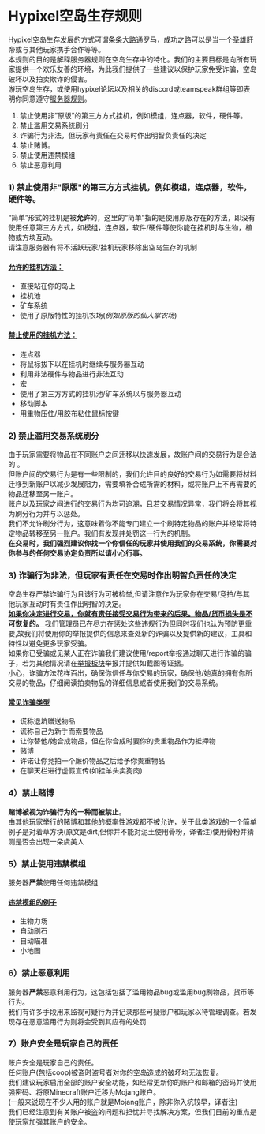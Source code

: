 # Hypixel空岛生存规则

Hypixel空岛生存发展的方式可谓条条大路通罗马，成功之路可以是当一个圣雄肝帝或与其他玩家携手合作等等。  
本规则的目的是解释服务器规则在空岛生存中的特化。我们的主要目标是向所有玩家提供一个欢乐友善的环境，为此我们提供了一些建议以保护玩家免受诈骗，空岛破坏以及拍卖欺诈的侵害。  
游玩空岛生存，或使用hypixel论坛以及相关的discord或teamspeak群组等即表明你同意遵守[服务器规则](https://hypixel.net/rules/)。  
1. 禁止使用非”原版”的第三方方式挂机，例如模组，连点器，软件，硬件等。
2. 禁止滥用交易系统刷分
3. 诈骗行为非法，但玩家有责任在交易时作出明智负责任的决定
4. 禁止赌博。
5. 禁止使用违禁模组
6. 禁止恶意利用
### 1) **禁止使用非"原版"的第三方方式挂机，例如模组，连点器，软件，硬件等。**
“简单”形式的挂机是被**允许**的，这里的“简单”指的是使用原版存在的方法，即没有使用任意第三方方式，如模组，连点器，软件/硬件等使你能在挂机时与生物，植物或方块互动。  
请注意服务器有将不活跃玩家/挂机玩家移除出空岛生存的机制  
#### <u>**允许的挂机方法：**</u>
* 直接站在你的岛上
* 挂机池
* 矿车系统
* 使用了原版特性的挂机农场(*例如原版的仙人掌农场*)
#### <u>**禁止使用的挂机方法：**</u>
* 连点器
* 将鼠标拔下以在挂机时继续与服务器互动
* 利用非法硬件与物品进行非法互动
* 宏
* 使用了第三方方式的挂机池/矿车系统以与服务器互动
* 移动脚本
* 用重物压住/用胶布粘住鼠标按键

### 2) **禁止滥用交易系统刷分**
由于玩家需要将物品在不同账户之间迁移以快速发展，故账户间的交易行为是合法的 。   
但账户间的交易行为是有一些限制的，我们允许目的良好的交易行为如需要将材料迁移到新账户以减少发展阻力，需要填补合成所需的材料，或将账户上不再需要的物品迁移至另一账户。  
账户以及玩家之间进行的交易行为均可追溯，且若交易情况异常，我们将会将其视为刷分行为并与以惩处。  
我们不允许刷分行为，这意味着你不能专门建立一个刷特定物品的账户并经常将特定物品转移至另一账户。我们有发现并处罚这一行为的机制。    
**在交易时，我们强烈建议你找一个你信任的玩家并使用我们的交易系统，你需要对你参与的任何交易协定负责所以请小心行事。**

### 3) **诈骗行为非法，但玩家有责任在交易时作出明智负责任的决定**
空岛生存严禁诈骗行为且该行为可被检举,但请注意作为玩家你在交易/竞拍/与其他玩家互动时有责任作出明智的决定。  
<u>**如果你决定进行交易，你就有责任接受交易行为带来的后果。物品/货币损失是不可恢复的。**  </u>
我们管理员已在尽力在惩处这些违规行为但同时我们也认为预防更重要,故我们将使用你的举报提供的信息来查处新的诈骗以及提供新的建议，工具和特性以避免更多玩家受骗。  
如果你已受骗或见某人正在诈骗我们建议使用/report举报通过聊天进行诈骗的骗子，若为其他情况请在[举报板块](https://hypixel.net/forums/report-rule-breakers.37/)举报并提供如截图等证据。  
小心，诈骗方法花样百出，确保你信任与你交易的玩家，确保他/她真的拥有你所交易的物品，仔细阅读拍卖物品的详细信息或者使用我们的交易系统。
#### <u>**常见诈骗类型**</u>
* 谎称退坑赠送物品  
* 谎称自己为新手而索要物品  
* 让你替他/她合成物品，但在你合成时要你的贵重物品作为抵押物  
* 赌博  
* 许诺让你竞拍一个廉价物品之后给予你贵重物品  
* 在聊天栏进行虚假宣传(如挂羊头卖狗肉)
### 4）**禁止赌博**
**赌博被视为诈骗行为的一种而被禁止**。  
由其他玩家举行的赌博和其他的概率性游戏都不被允许，关于此类游戏的一个简单例子是对着草方块(原文是dirt,但你并不能对泥土使用骨粉，译者注)使用骨粉并猜测是否会出现一朵虞美人
### 5）**禁止使用违禁模组**
服务器**严禁**使用任何违禁模组
#### <u>**违禁模组的例子**</u>
* 生物力场  
* 自动刷石  
* 自动瞄准  
* 小地图
### 6）禁止恶意利用
服务器**严禁**恶意利用行为，这包括包括了滥用物品bug或滥用bug刷物品，货币等行为。  
我们有许多手段用来监视可疑行为并记录那些可疑账户和玩家以待管理调查。若发现存在恶意滥用行为则将会受到其应有的处罚
### 7）账户安全是玩家自己的责任
账户安全是玩家自己的责任。  
任何账户(包括coop)被盗时盗号者对你的空岛造成的破坏均无法恢复。  
我们建议玩家启用全部的账户安全功能，如经常更新你的账户和邮箱的密码并使用强密码、将原Minecraft账户迁移为Mojang账户。  
 (一般来说现在不少人用的账户就是Mojang账户，除非你入坑较早，译者注)  
 我们已经注意到有关账户被盗的问题和担忧并寻找解决方案，但我们目前的重点是使玩家加强其账户的安全。
